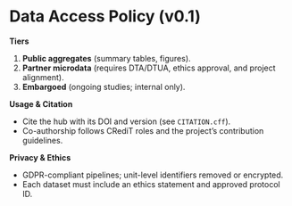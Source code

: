 # Data Access Policy (v0.1)

**Tiers**
1. **Public aggregates** (summary tables, figures).  
2. **Partner microdata** (requires DTA/DTUA, ethics approval, and project alignment).  
3. **Embargoed** (ongoing studies; internal only).

**Usage & Citation**  
- Cite the hub with its DOI and version (see `CITATION.cff`).  
- Co-authorship follows CRediT roles and the project’s contribution guidelines.

**Privacy & Ethics**  
- GDPR-compliant pipelines; unit-level identifiers removed or encrypted.  
- Each dataset must include an ethics statement and approved protocol ID.
